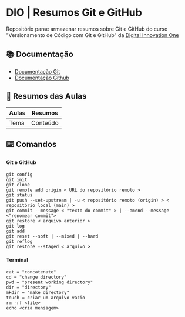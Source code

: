 
# DIO | Resumos Git e GitHub

Repositório parae armazenar resumos sobre Git e GitHub do curso "Versionamento de Código com Git e GitHub" da [Digital Innovation One](https://www.dio.me)

## 📚 Documentação
- [Documentação Git](https://git-scm.com/doc)
- [Documentação Github](https://docs.hitgub.com/)

## 📒 Resumos das Aulas
| Aulas | Resumos |
|-------|---------|
|Tema   |Conteúdo |

## ⌨️ Comandos
#### Git e GitHub
```
git config
git init
git clone
git remote add origin < URL do repositório remoto >
git status
git push --set-upstream | -u < repositório remoto (origin) > < repositório local (main) >
git commit --message < "texto do commit" > | --amend --message <"renomear commit">
git restore < arquivo anterior >
git log
git add
git reset --soft | --mixed | --hard
git reflog
git restore --staged < arquivo >
```
#### Terminal
```
cat = "concatenate"
cd = "change directory"
pwd = "present working directory"
dir = "directory"
mkdir = "make directory"
touch = criar um arquivo vazio
rm -rf <file>
echo <cria mensagem>
```
